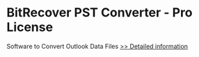 # BitRecover PST Converter - Pro License
Software to Convert Outlook Data Files
[>> Detailed information](https://secure.shareit.com/shareit/product.html?productid=300898388&affiliateid=200057808)